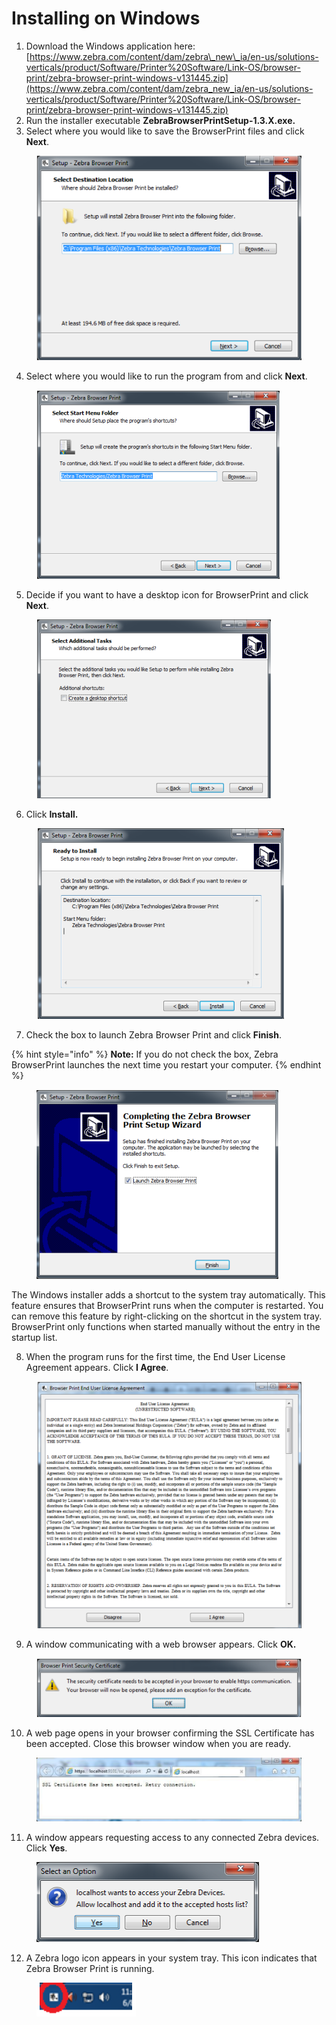 # Installing on Windows

1. Download the Windows application here: [https://www.zebra.com/content/dam/zebra\_new\_ia/en-us/solutions-verticals/product/Software/Printer%20Software/Link-OS/browser-print/zebra-browser-print-windows-v131445.zip](https://www.zebra.com/content/dam/zebra_new_ia/en-us/solutions-verticals/product/Software/Printer%20Software/Link-OS/browser-print/zebra-browser-print-windows-v131445.zip)
2. Run the installer executable **ZebraBrowserPrintSetup-1.3.X.exe.**
3. Select where you would like to save the BrowserPrint files and click **Next**.

<figure><img src="../../../.gitbook/assets/image (8).png" alt=""><figcaption></figcaption></figure>

4. Select where you would like to run the program from and click **Next**.

<figure><img src="../../../.gitbook/assets/image (9).png" alt=""><figcaption></figcaption></figure>

5. Decide if you want to have a desktop icon for BrowserPrint and click **Next**.

<figure><img src="../../../.gitbook/assets/image (10).png" alt=""><figcaption></figcaption></figure>

6. Click **Install.**

<figure><img src="../../../.gitbook/assets/image (11).png" alt=""><figcaption></figcaption></figure>

7. Check the box to launch Zebra Browser Print and click **Finish**.

{% hint style="info" %}
**Note:** If you do not check the box, Zebra BrowserPrint launches the next time you restart your computer.
{% endhint %}

<figure><img src="../../../.gitbook/assets/image (12).png" alt=""><figcaption></figcaption></figure>

The Windows installer adds a shortcut to the system tray automatically. This feature ensures that BrowserPrint runs when the computer is restarted. You can remove this feature by right-clicking on the shortcut in the system tray. BrowserPrint only functions when started manually without the entry in the startup list.

8. When the program runs for the first time, the End User License Agreement appears. Click **I Agree**.

<figure><img src="../../../.gitbook/assets/image (13).png" alt=""><figcaption></figcaption></figure>

9. A window communicating with a web browser appears. Click **OK.**

<figure><img src="../../../.gitbook/assets/image (14).png" alt=""><figcaption></figcaption></figure>

10. A web page opens in your browser confirming the SSL Certificate has been accepted. Close this browser window when you are ready.

<figure><img src="../../../.gitbook/assets/image (15).png" alt=""><figcaption></figcaption></figure>

11. A window appears requesting access to any connected Zebra devices. Click **Yes**.

<figure><img src="../../../.gitbook/assets/image (16).png" alt=""><figcaption></figcaption></figure>

12. A Zebra logo icon appears in your system tray. This icon indicates that Zebra Browser Print is running.

<figure><img src="../../../.gitbook/assets/image (17).png" alt=""><figcaption></figcaption></figure>
